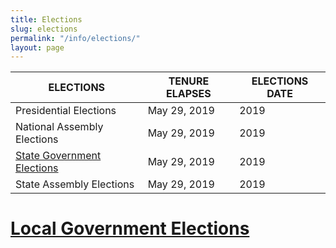```yaml
---
title: Elections
slug: elections
permalink: "/info/elections/"
layout: page
---
```


ELECTIONS | TENURE ELAPSES	| ELECTIONS DATE 
------------- | -------------  | ------------- 
Presidential Elections | May 29, 2019 | 2019
National Assembly Elections | May 29, 2019 | 2019
[State Government Elections](http://www.shineyoureye.org/info/state-government-elections "State Government Elections") | May 29, 2019 | 2019
State Assembly Elections | May 29, 2019 | 2019

<p></p>

[Local Government Elections](http://www.shineyoureye.org/info/local-government-elections "Local Government Elections")
==================
